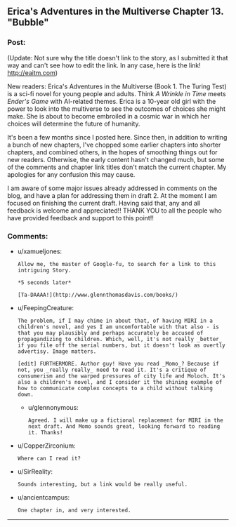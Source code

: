 ## Erica's Adventures in the Multiverse Chapter 13. "Bubble"

### Post:

(Update: Not sure why the title doesn't link to the story, as I submitted it that way and can't see how to edit the link. In any case, here is the link! http://eaitm.com)

New readers: Erica's Adventures in the Multiverse (Book 1. The Turing Test) is a sci-fi novel for young people and adults. Think *A Wrinkle in Time* meets *Ender's Game* with AI-related themes. Erica is a 10-year old girl with the power to look into the multiverse to see the outcomes of choices she might make. She is about to become embroiled in a cosmic war in which her choices will determine the future of humanity.

It's been a few months since I posted here. Since then, in addition to writing a bunch of new chapters, I've chopped some earlier chapters into shorter chapters, and combined others, in the hopes of smoothing things out for new readers. Otherwise, the early content hasn't changed much, but some of the comments and chapter link titles don't match the current chapter. My apologies for any confusion this may cause.

I am aware of some major issues already addressed in comments on the blog, and have a plan for addressing them in draft 2. At the moment I am focused on finishing the current draft. Having said that, any and all feedback is welcome and appreciated!! THANK YOU to all the people who have provided feedback and support to this point!!

### Comments:

- u/xamueljones:
  ```
  Allow me, the master of Google-fu, to search for a link to this intriguing Story.

  *5 seconds later*

  [Ta-DAAAA!](http://www.glennthomasdavis.com/books/)
  ```

- u/FeepingCreature:
  ```
  The problem, if I may chime in about that, of having MIRI in a children's novel, and yes I am uncomfortable with that also - is that you may plausibly and perhaps accurately be accused of propagandizing to children. Which, well, it's not really _better_ if you file off the serial numbers, but it doesn't look as overtly advertisy. Image matters.

  [edit] FURTHERMORE. Author guy! Have you read _Momo_? Because if not, you _really really_ need to read it. It's a critique of consumerism and the warped pressures of city life and Moloch. It's also a children's novel, and I consider it the shining example of how to communicate complex concepts to a child without talking down.
  ```

  - u/glennonymous:
    ```
    Agreed. I will make up a fictional replacement for MIRI in the next draft. And Momo sounds great, looking forward to reading it. Thanks!
    ```

- u/CopperZirconium:
  ```
  Where can I read it?
  ```

- u/SirReality:
  ```
  Sounds interesting, but a link would be really useful.
  ```

- u/ancientcampus:
  ```
  One chapter in, and very interested.
  ```

---

